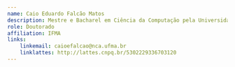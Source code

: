```yaml
---
name: Caio Eduardo Falcão Matos
description: Mestre e Bacharel em Ciência da Computação pela Universidade Federal do Maranhão. Doutorando em Ciência da Computação pelo programa de Pós-Graduação em Associação Ampla da Universidade Federal do Maranhão (UFMA) e da Universidade Federal do Piauí (UFPI). Atualmente é Professor de Ensino Básico, Técnico e Tecnológico no Instituto Federal de Educação, Ciência e Tecnologia do Maranhão (IFMA), Campus Barreirinhas. Atuou como Professor Substituto da Universidade Federal do Maranhão (UFMA); e como pesquisador do Núcleo de Computação Aplicada (NCA/UFMA) desenvolvendo principalmente projetos de pesquisa/extensão voltados a área médica e sistemas elétricos; Atuou também como técnico em infraestrutura de redes na Empresa SHAP Consul; Possui interesses nas áreas de processamento de imagens, reconhecimento de padrões, aprendizagem de máquina e rede de computadores.
role: Doutorado
affiliation: IFMA
links:
	linkemail: caioefalcao@nca.ufma.br
	linklattes: http://lattes.cnpq.br/5302229336703120
---
```


